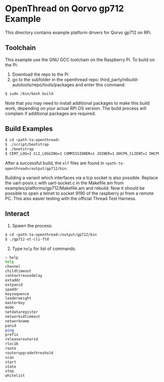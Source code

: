 # OpenThread on Qorvo gp712 Example

This directory contains example platform drivers for Qorvo gp712 on RPi.

## Toolchain

This example use the GNU GCC toolchain on the Raspberry Pi.
To build on the Pi:
1) Download the repo to the Pi
2) go to the subfolder in the openthread repo: third_party/nlbuild-autotools/repo/tools/packages and enter this command:
```bash
$ sudo /bin/bash build
```
Note that you may need to install additional packages to make this build work, depending on your actual RPi OS version.
The build process will complain if additional packages are required.

## Build Examples

```bash
$ cd <path-to-openthread>
$ ./script/bootstrap
$ ./bootstrap
$ CERT_LOG=1 CLI_LOGGING=1 COMMISSIONER=1 JOINER=1 DHCP6_CLIENT=1 DHCP6_SERVER=1 BORDER_ROUTER=1 make -f examples/Makefile-gp712
```

After a successful build, the `elf` files are found in
`<path-to-openthread>/output/gp712/bin`.

Building a variant which interfaces via a tcp socket is also possible. Replace the uart-posix.c with uart-socket.c in the Makefile.am from examples/platforms/gp712/Makefile.am and rebuild. Now it should be possible to open a telnet to socket 9190 of the raspberry pi from a remote PC. This also easier testing with the official Thread Test Harness.

##

## Interact

1. Spawn the process:

```bash
$ cd <path-to-openthread>/output/gp712/bin
$ ./gp712-ot-cli-ftd
```

2. Type `help` for list of commands.

```bash
> help
help
channel
childtimeout
contextreusedelay
extaddr
extpanid
ipaddr
keysequence
leaderweight
masterkey
mode
netdataregister
networkidtimeout
networkname
panid
ping
prefix
releaserouterid
rloc16
route
routerupgradethreshold
scan
start
state
stop
whitelist
```
